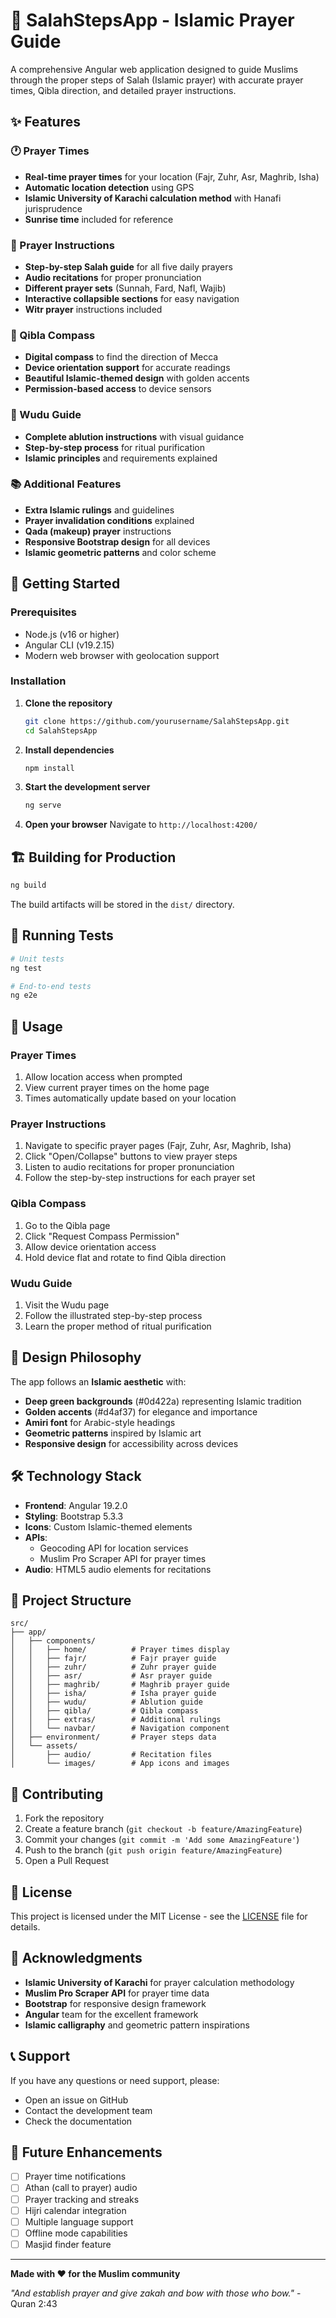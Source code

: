 # 🕌 SalahStepsApp - Islamic Prayer Guide

A comprehensive Angular web application designed to guide Muslims through the proper steps of Salah (Islamic prayer) with accurate prayer times, Qibla direction, and detailed prayer instructions.

## ✨ Features

### 🕐 Prayer Times
- **Real-time prayer times** for your location (Fajr, Zuhr, Asr, Maghrib, Isha)
- **Automatic location detection** using GPS
- **Islamic University of Karachi calculation method** with Hanafi jurisprudence
- **Sunrise time** included for reference

### 📿 Prayer Instructions
- **Step-by-step Salah guide** for all five daily prayers
- **Audio recitations** for proper pronunciation
- **Different prayer sets** (Sunnah, Fard, Nafl, Wajib)
- **Interactive collapsible sections** for easy navigation
- **Witr prayer** instructions included

### 🧭 Qibla Compass
- **Digital compass** to find the direction of Mecca
- **Device orientation support** for accurate readings
- **Beautiful Islamic-themed design** with golden accents
- **Permission-based access** to device sensors

### 🚿 Wudu Guide
- **Complete ablution instructions** with visual guidance
- **Step-by-step process** for ritual purification
- **Islamic principles** and requirements explained

### 📚 Additional Features
- **Extra Islamic rulings** and guidelines
- **Prayer invalidation conditions** explained
- **Qada (makeup) prayer** instructions
- **Responsive Bootstrap design** for all devices
- **Islamic geometric patterns** and color scheme

## 🚀 Getting Started

### Prerequisites
- Node.js (v16 or higher)
- Angular CLI (v19.2.15)
- Modern web browser with geolocation support

### Installation

1. **Clone the repository**
   ```bash
   git clone https://github.com/yourusername/SalahStepsApp.git
   cd SalahStepsApp
   ```

2. **Install dependencies**
   ```bash
   npm install
   ```

3. **Start the development server**
   ```bash
   ng serve
   ```

4. **Open your browser**
   Navigate to `http://localhost:4200/`

## 🏗️ Building for Production

```bash
ng build
```

The build artifacts will be stored in the `dist/` directory.

## 🧪 Running Tests

```bash
# Unit tests
ng test

# End-to-end tests
ng e2e
```

## 📱 Usage

### Prayer Times
1. Allow location access when prompted
2. View current prayer times on the home page
3. Times automatically update based on your location

### Prayer Instructions
1. Navigate to specific prayer pages (Fajr, Zuhr, Asr, Maghrib, Isha)
2. Click "Open/Collapse" buttons to view prayer steps
3. Listen to audio recitations for proper pronunciation
4. Follow the step-by-step instructions for each prayer set

### Qibla Compass
1. Go to the Qibla page
2. Click "Request Compass Permission"
3. Allow device orientation access
4. Hold device flat and rotate to find Qibla direction

### Wudu Guide
1. Visit the Wudu page
2. Follow the illustrated step-by-step process
3. Learn the proper method of ritual purification

## 🎨 Design Philosophy

The app follows an **Islamic aesthetic** with:
- **Deep green backgrounds** (#0d422a) representing Islamic tradition
- **Golden accents** (#d4af37) for elegance and importance
- **Amiri font** for Arabic-style headings
- **Geometric patterns** inspired by Islamic art
- **Responsive design** for accessibility across devices

## 🛠️ Technology Stack

- **Frontend**: Angular 19.2.0
- **Styling**: Bootstrap 5.3.3
- **Icons**: Custom Islamic-themed elements
- **APIs**: 
  - Geocoding API for location services
  - Muslim Pro Scraper API for prayer times
- **Audio**: HTML5 audio elements for recitations

## 📂 Project Structure

```
src/
├── app/
│   ├── components/
│   │   ├── home/          # Prayer times display
│   │   ├── fajr/          # Fajr prayer guide
│   │   ├── zuhr/          # Zuhr prayer guide
│   │   ├── asr/           # Asr prayer guide
│   │   ├── maghrib/       # Maghrib prayer guide
│   │   ├── isha/          # Isha prayer guide
│   │   ├── wudu/          # Ablution guide
│   │   ├── qibla/         # Qibla compass
│   │   ├── extras/        # Additional rulings
│   │   └── navbar/        # Navigation component
│   ├── environment/       # Prayer steps data
│   └── assets/
│       ├── audio/         # Recitation files
│       └── images/        # App icons and images
```

## 🤝 Contributing

1. Fork the repository
2. Create a feature branch (`git checkout -b feature/AmazingFeature`)
3. Commit your changes (`git commit -m 'Add some AmazingFeature'`)
4. Push to the branch (`git push origin feature/AmazingFeature`)
5. Open a Pull Request

## 📄 License

This project is licensed under the MIT License - see the [LICENSE](LICENSE) file for details.

## 🙏 Acknowledgments

- **Islamic University of Karachi** for prayer calculation methodology
- **Muslim Pro Scraper API** for prayer time data
- **Bootstrap** for responsive design framework
- **Angular** team for the excellent framework
- **Islamic calligraphy** and geometric pattern inspirations

## 📞 Support

If you have any questions or need support, please:
- Open an issue on GitHub
- Contact the development team
- Check the documentation

## 🎯 Future Enhancements

- [ ] Prayer time notifications
- [ ] Athan (call to prayer) audio
- [ ] Prayer tracking and streaks
- [ ] Hijri calendar integration
- [ ] Multiple language support
- [ ] Offline mode capabilities
- [ ] Masjid finder feature

---

**Made with ❤️ for the Muslim community**

*"And establish prayer and give zakah and bow with those who bow."* - Quran 2:43
